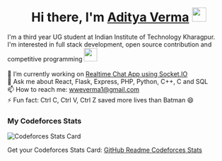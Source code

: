 <h1 align="center">
  Hi there, I'm <a href="https://wweverma1.github.io/" target="_blank">Aditya Verma</a>
  <img src="https://github.com/blackcater/blackcater/raw/main/images/Hi.gif" height="32" />
</h1>

I'm a third year UG student at Indian Institute of Technology Kharagpur.<br />
I'm interested in full stack development, open source contribution and competitive programming <img src="https://media.giphy.com/media/WUlplcMpOCEmTGBtBW/giphy.gif" width="30">
<br />
<br />
🔭 I’m currently working on [Realtime Chat App using Socket.IO](https://github.com/wweverma1/socketio-chat)
<br />
💬 Ask me about React, Flask, Express, PHP, Python, C++, C and SQL
<br />
📫 How to reach me: wweverma1@gmail.com
<br />
⚡ Fun fact: Ctrl C, Ctrl V, Ctrl Z saved more lives than Batman :smile:
<br />
### My Codeforces Stats

![Codeforces Stats Card](https://codeforces-stats-api.herokuapp.com/stats?username=wweverma1&theme=1)

Get your Codeforces Stats Card: [GitHub Readme Codeforces Stats](https://github.com/wweverma1/github-readme-codeforces-stats)
<!--
**wweverma1/wweverma1** is a ✨ _special_ ✨ repository because its `README.md` (this file) appears on your GitHub profile.
-->

